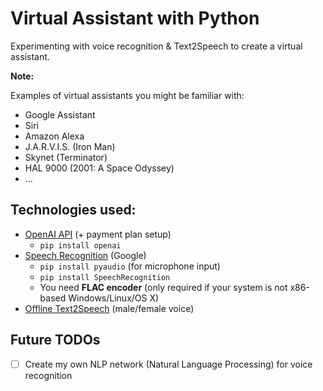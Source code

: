 # Virtual Assistant with Python

Experimenting with voice recognition &amp; Text2Speech to create a virtual assistant.

**Note:** 

Examples of virtual assistants you might be familiar with:
* Google Assistant
* Siri
* Amazon Alexa
* J.A.R.V.I.S. (Iron Man)
* Skynet (Terminator)
* HAL 9000 (2001: A Space Odyssey)
* ...

## Technologies used:
* [OpenAI API](https://beta.openai.com/docs/api-reference/introduction?lang=python) (+ payment plan setup)
  * `pip install openai`
* [Speech Recognition](https://github.com/Uberi/speech_recognition) (Google)
  * `pip install pyaudio` (for microphone input)
  * `pip install SpeechRecognition`
  * You need **FLAC encoder** (only required if your system is not x86-based Windows/Linux/OS X)
* [Offline Text2Speech](https://github.com/nateshmbhat/pyttsx3) (male/female voice)


## Future TODOs
- [ ] Create my own NLP network (Natural Language Processing) for voice recognition